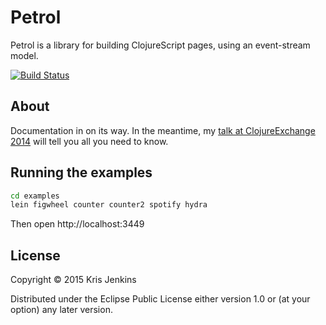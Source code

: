 # Petrol

Petrol is a library for building ClojureScript pages, using an event-stream
model.

[![Build
Status](https://travis-ci.org/krisajenkins/petrol.svg?branch=0.1.0)](https://travis-ci.org/krisajenkins/petrol)

## About

Documentation in on its way. In the meantime, my [talk at ClojureExchange 2014](https://skillsmatter.com/skillscasts/7227-clojurescript-architecting-for-scale)
will tell you all you need to know.

## Running the examples

``` sh
cd examples
lein figwheel counter counter2 spotify hydra
```

Then open http://localhost:3449

## License

Copyright © 2015 Kris Jenkins

Distributed under the Eclipse Public License either version 1.0 or (at
your option) any later version.
